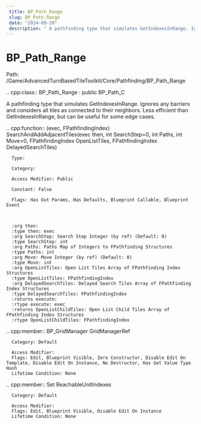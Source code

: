 ```yaml
---
 title: BP_Path_Range
 slug: BP_Path_Range
 date: "2024-09-28"
 description: " A pathfinding type that simulates GetIndexesInRange. Ignores any barriers and considers all tiles as connected to their neighbors. Less efficient than GetIndexesInRange, but can be useful for some edge cases."
---
```


BP_Path_Range
==============

Path: /Game/AdvancedTurnBasedTileToolkit/Core/Pathfinding/BP_Path_Range

.. cpp:class:: BP_Path_Range : public BP_Path_C

   A pathfinding type that simulates GetIndexesInRange. Ignores any barriers and considers all tiles as connected to their neighbors. Less efficient than GetIndexesInRange, but can be useful for some edge cases.

   .. cpp:function:: (exec, FPathfindingIndex) SearchAndAddAdjacentTiles(exec then, int SearchStep=0, int Paths, int Move=0, FPathfindingIndex OpenListTiles, FPathfindingIndex DelayedSearchTiles)

      Type: 

      Category: 

      Access Modifier: Public

      Constant: False

      Flags: Has Out Params, Has Defaults, Blueprint Callable, Blueprint Event

      

      :arg then: 
      :type then: exec
      :arg SearchStep: Search Step Integer (by ref) (Default: 0)
      :type SearchStep: int
      :arg Paths: Paths Map of Integers to FPathfinding Structures
      :type Paths: int
      :arg Move: Move Integer (by ref) (Default: 0)
      :type Move: int
      :arg OpenListTiles: Open List Tiles Array of FPathfinding Index Structures
      :type OpenListTiles: FPathfindingIndex
      :arg DelayedSearchTiles: Delayed Search Tiles Array of FPathfinding Index Structures
      :type DelayedSearchTiles: FPathfindingIndex
      :returns execute: 
      :rtype execute: exec
      :returns OpenListChildTiles: Open List Child Tiles Array of FPathfinding Index Structures
      :rtype OpenListChildTiles: FPathfindingIndex

   .. cpp:member:: BP_GridManager GridManagerRef

      Category: Default

      Access Modifier: 
      Flags: Edit, Blueprint Visible, Zero Constructor, Disable Edit On Template, Disable Edit On Instance, No Destructor, Has Get Value Type Hash
      Lifetime Condition: None

      

   .. cpp:member:: Set ReachableUnitIndexes

      Category: Default

      Access Modifier: 
      Flags: Edit, Blueprint Visible, Disable Edit On Instance
      Lifetime Condition: None

      

